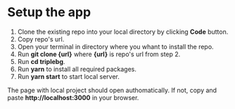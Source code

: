 # Setup the app

1. Clone the existing repo into your local directory by clicking **Code** button.
2. Copy repo's url.
3. Open your terminal in directory where you whant to install the repo.
4. Run **git clone {url}** where **{url}** is repo's url from step 2.
5. Run **cd triplebg**.
6. Run **yarn** to install all required packages.
7. Run **yarn start** to start local server. 

The page with local project should open authomatically. If not, copy and paste **http://localhost:3000** in your browser.